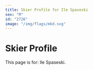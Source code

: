 ```yaml
---
title: Skier Profile for Ile Spaseski
sex: "M"
id: "2726"
image: "/img/flags/mkd.svg" 
---
```


# Skier Profile

This page is for: Ile Spaseski.
    